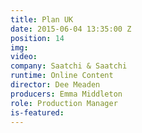 ```yaml
---
title: Plan UK
date: 2015-06-04 13:35:00 Z
position: 14
img: 
video: 
company: Saatchi & Saatchi
runtime: Online Content
director: Dee Meaden
producers: Emma Middleton
role: Production Manager
is-featured: 
---
```


